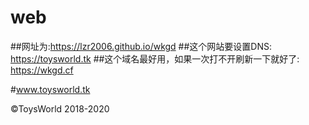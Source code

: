 # web
##网址为:https://lzr2006.github.io/wkgd
##这个网站要设置DNS: https://toysworld.tk
##这个域名最好用，如果一次打不开刷新一下就好了: https://wkgd.cf

#www.toysworld.tk

©ToysWorld 2018-2020 
